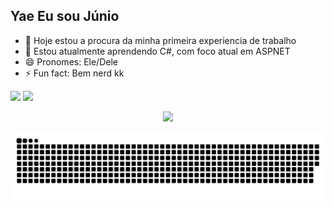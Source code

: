 ## Yae Eu sou Júnio



- 🔭 Hoje estou a procura da minha primeira experiencia de trabalho
- 🌱 Estou atualmente aprendendo C#, com foco atual em ASPNET
- 😄 Pronomes: Ele/Dele
- ⚡ Fun fact: Bem nerd kk

<img width="42%" src="https://github-readme-stats.vercel.app/api?username=Ernesto-Junior&show_icons=true&theme=synthwave" />
 <img width="42%" src="https://github-readme-stats.vercel.app/api/top-langs/?username=Ernesto-Junior&show_icons=true&theme=synthwave" />
 <p align="center">
  <a href="https://skillicons.dev">
    <img src="https://skillicons.dev/icons?i=git,cs,html,css" />
  </a>
  
</p>
<picture align="center">
  <source media="(prefers-color-scheme: dark)" srcset="https://raw.githubusercontent.com/Ernesto-Junior/Ernesto-Junior/output/github-contribution-grid-snake-dark.svg">
  <source media="(prefers-color-scheme: light)" srcset="https://raw.githubusercontent.com/Ernesto-Junior/Ernesto-Junior/output/github-contribution-grid-snake-dark.svg">
  <img align="center" alt="github contribution grid snake animation" src="https://raw.githubusercontent.com/Ernesto-Junior/Ernesto-Junior/output/github-contribution-grid-snake.svg">
</picture>
